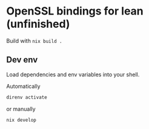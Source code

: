# OpenSSL bindings for lean (unfinished)

Build with `nix build .`

## Dev env

Load dependencies and env variables into your shell.

Automatically

```bash
direnv activate
```
or manually
```bash
nix develop
```
